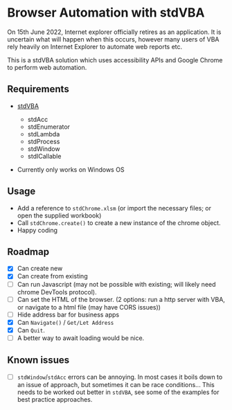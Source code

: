 # Browser Automation with stdVBA

On 15th June 2022, Internet explorer officially retires as an application. It is uncertain what will happen when this occurs, however many users of VBA rely heavily on Internet Explorer to automate web reports etc. 

This is a stdVBA solution which uses accessibility APIs and Google Chrome to perform web automation.

## Requirements

* [stdVBA](http://github.com/sancarn/stdVBA)
    * stdAcc
    * stdEnumerator
    * stdLambda
    * stdProcess
    * stdWindow
    * stdICallable

* Currently only works on Windows OS

## Usage

* Add a reference to `stdChrome.xlsm` (or import the necessary files; or open the supplied workbook)
* Call `stdChrome.create()` to create a new instance of the chrome object.
* Happy coding

## Roadmap

* [X] Can create new
* [X] Can create from existing
* [ ] Can run Javascript (may not be possible with existing; will likely need chrome DevTools protocol).
* [ ] Can set the HTML of the browser. (2 options: run a http server with VBA, or navigate to a html file (may have CORS issues))
* [ ] Hide address bar for business apps
* [X] Can `Navigate()` / `Get/Let Address`
* [X] Can `Quit`.
* [ ] A better way to await loading would be nice.

## Known issues

* [ ] `stdWindow`/`stdAcc` errors can be annoying. In most cases it boils down to an issue of approach, but sometimes it can be race conditions... This needs to be worked out better in `stdVBA`, see some of the examples for best practice approaches.
